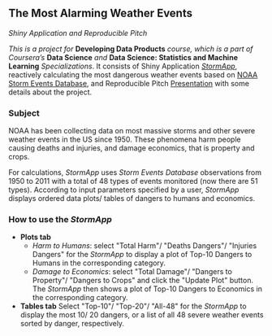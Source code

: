 ## The Most Alarming Weather Events
*Shiny Application and Reproducible Pitch*

*This is a project for* **Developing Data Products** *course, which is a part of Coursera’s* **Data Science** *and* **Data Science: Statistics and Machine Learning** *Specializations*. It consists of Shiny Application *[StormApp](http://kuba-ee.shinyapps.io/StormApp/)*, reactively calculating the most dangerous weather events based on [NOAA Storm Events Database](http://www.ncdc.noaa.gov/stormevents/choosedates.jsp?statefips=-999%2CALL), and Reproducible Pitch [Presentation](http://rpubs.com/kuba-ee/709824) with some details about the project.

### Subject
NOAA has been collecting data on most massive storms and other severe weather events in the US since 1950. These phenomena harm people causing deaths and injuries, and damage economics, that is property and crops.

For calculations, *StormApp* uses *Storm Events Database* observations from 1950 to 2011 with a total of 48 types of events monitored (now there are 51 types). According to input parameters specified by a user, *StormApp* displays ordered data plots/ tables of dangers to humans and economics.

### How to use the *StormApp*

- **Plots tab**
    + *Harm to Humans*: select "Total Harm"/ "Deaths Dangers"/ "Injuries Dangers" for the *StormApp* to display a plot of Top-10 Dangers to Humans in the corresponding category.        
    + *Damage to Economics*: select "Total Damage"/ "Dangers to Property"/ "Dangers to Crops" and click the "Update Plot" button. The *StormApp* then shows a plot of Top-10 Dangers to Economics in the corresponding category.
- **Tables tab**
Select "Top-10"/ "Top-20"/ "All-48" for the *StormApp* to display the most 10/ 20 dangers, or a list of all 48 severe weather events sorted by danger, respectively.